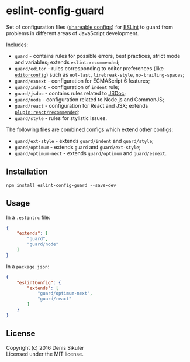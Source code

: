 # eslint-config-guard

Set of configuration files ([shareable configs](http://eslint.org/docs/developer-guide/shareable-configs))
for [ESLint](http://eslint.org) to guard from problems in different areas of JavaScript development.

Includes:

* `guard` - contains rules for possible errors, best practices, strict mode and variables; extends `eslint:recommended`;
* `guard/editor` - rules corresponding to editor preferences (like [`editorconfig`](http://editorconfig.org/))
    such as `eol-last`, `linebreak-style`, `no-trailing-spaces`;
* `guard/esnext` - configuration for ECMAScript 6 features;
* `guard/indent` - configuration of `indent` rule;
* `guard/jsdoc` - contains rules related to [JSDoc](http://usejsdoc.org/);
* `guard/node` - configuration related to Node.js and CommonJS;
* `guard/react` - configuration for React and JSX; extends [`plugin:react/recommended`](https://github.com/yannickcr/eslint-plugin-react);
* `guard/style` - rules for stylistic issues.

The following files are combined configs which extend other configs:

* `guard/ext-style` - extends `guard/indent` and `guard/style`;
* `guard/optimum` - extends `guard` and `guard/ext-style`;
* `guard/optimum-next` - extends `guard/optimum` and `guard/esnext`.

## Installation

    npm install eslint-config-guard --save-dev

## Usage

In a `.eslintrc` file:

```json
{
    "extends": [
        "guard",
        "guard/node"
    ]
}
```

In a `package.json`:

```json
{
    "eslintConfig": {
        "extends": [
            "guard/optimum-next",
            "guard/react"
        ]
    }
}
```

## License
Copyright (c) 2016 Denis Sikuler  
Licensed under the MIT license.
